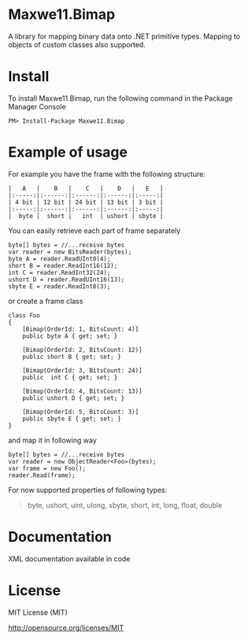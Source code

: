 Maxwe11.Bimap
=========

A library for mapping binary data onto .NET primitive types. Mapping to objects of custom classes also supported.

Install
=======

To install Maxwe11.Bimap, run the following command in the Package Manager Console

    PM> Install-Package Maxwe11.Bimap

Example of usage
=======
For example you have the frame with the following structure:

    |   A   |    B   |    C   |    D   |   E   |
    |:-----:|:------:|:------:|:------:|:-----:|
    | 4 bit | 12 bit | 24 bit | 13 bit | 3 bit |
    |:-----:|:------:|:------:|:------:|:-----:|
    |  byte |  short |   int  | ushort | sbyte |

You can easily retrieve each part of frame separately

    byte[] bytes = //...receive bytes
    var reader = new BitsReader(bytes);
    byte A = reader.ReadUInt8(4);
    short B = reader.ReadInt16(12);
    int C = reader.ReadInt32(24);
    ushort D = reader.ReadUInt16(13);
    sbyte E = reader.ReadInt8(3);
	
or create a frame class

    class Foo
    {
        [Bimap(OrderId: 1, BitsCount: 4)]
        public byte A { get; set; }

        [Bimap(OrderId: 2, BitsCount: 12)]
        public short B { get; set; }

        [Bimap(OrderId: 3, BitsCount: 24)]
        public  int C { get; set; }

        [Bimap(OrderId: 4, BitsCount: 13)]
        public ushort D { get; set; }

        [Bimap(OrderId: 5, BitsCount: 3)]
        public sbyte E { get; set; }
    }

and map it in following way
	
    byte[] bytes = //...receive bytes
    var reader = new ObjectReader<Foo>(bytes);
    var frame = new Foo();
    reader.Read(frame);
	
For now supported properties of following types:
> byte, ushort, uint, ulong, sbyte, short, int, long, float, double

Documentation
=======

XML documentation available in code

License
=======

MIT License (MIT)

http://opensource.org/licenses/MIT
